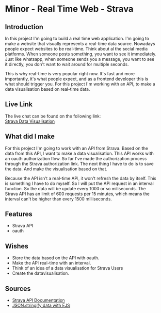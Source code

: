 # Minor - Real Time Web - Strava

## Introduction
In this project I'm going to build a real time web application. I'm going to make a
website that visually represents a real-time data source. Nowadays people expect websites
to be real-time. Think about al the social media platforms. When someone posts something, you want
to see it immediately. Just like whatsapp, when someone sends you a message, you want to see it
directly, you don't want to wait around for multiple seconds.

This is why real-time is very popular right now. It's fast and more importantly, it's what people
expect, and as a frontend developer this is what should trigger you.
For this project I'm working with an API, to make a data visualisation based on real-time data.


## Live Link
The live chat can be found on the following link: <br/>
[Strava Data Visualisation](https://minor-realtimeweb-strava.herokuapp.com/)

## What did I make
For this project I'm going to work with an API from Strava. Based on the data from this API,
I want to make a data visualisation. This API works with an oauth authorization flow.
So far I've made the authorization process through the Strava authorization link. The next thing I
have to do is to save the data. And make the visualisation based on that.

Because the API isn't a real-time API, it won't refresh the data by itself. This is something
I have to do myself. So I will put the API request in an interval function. So the data will be update
every 1000 or so miliseconds. The Strava API has an limit of 600 requests per 15 minutes, which means
the interval can't be higher than every 1500 milliseconds.

## Features
-	Strava API
-	oauth

## Wishes
-	Store the data based on the API with oauth.
-	Make the API real-time with an interval.
-	Think of an idea of a data visualisation for Strava Users
-	Create the datavisualisation.

## Sources
-	[Strava API Documentation](http://strava.github.io/api/)
-	[JSON.stringify data with EJS](http://stackoverflow.com/questions/13788314/express-and-ejs-to-render-a-json)
